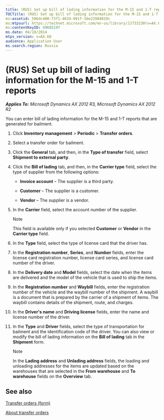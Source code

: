 ```yaml
---
title: (RUS) Set up bill of lading information for the M-15 and 1-T reports
TOCTitle: (RUS) Set up bill of lading information for the M-15 and 1-T reports
ms:assetid: 596dc400-73f1-4634-991f-16e22984019c
ms:mtpsurl: https://technet.microsoft.com/en-us/library/JJ733230(v=AX.60)
ms:contentKeyID: 49685197
ms.date: 04/18/2014
mtps_version: v=AX.60
audience: Application User
ms.search.region: Russia
---
```


# (RUS) Set up bill of lading information for the M-15 and 1-T reports 


_**Applies To:** Microsoft Dynamics AX 2012 R3, Microsoft Dynamics AX 2012 R2_

You can enter bill of lading information for the M-15 and 1-T reports that are generated for bailment.

1.  Click **Inventory management** \> **Periodic** \> **Transfer orders**.

2.  Select a transfer order for bailment.

3.  Click the **General** tab, and then, in the **Type of transfer** field, select **Shipment to external party**.

4.  Click the **Bill of lading** tab, and then, in the **Carrier type** field, select the type of supplier from the following options:
    
      - **Invoice account** – The supplier is a third party.
    
      - **Customer** – The supplier is a customer.
    
      - **Vendor** – The supplier is a vendor.

5.  In the **Carrier** field, select the account number of the supplier.
    

    > [!NOTE]
    > <P>This field is available only if you selected <STRONG>Customer</STRONG> or <STRONG>Vendor</STRONG> in the <STRONG>Carrier type</STRONG> field.</P>



6.  In the **Type** field, select the type of license card that the driver has.

7.  In the **Registration number**, **Series**, and **Number** fields, enter the license card registration number, license card series, and license card number of the driver.

8.  In the **Delivery date** and **Model** fields, select the date when the items are delivered and the model of the vehicle that is used to ship the items.

9.  In the **Registration number** and **Waybill** fields, enter the registration number of the vehicle and the waybill number of the shipment. A waybill is a document that is prepared by the carrier of a shipment of items. The waybill contains details of the shipment, route, and charges.

10. In the **Driver's name** and **Driving license** fields, enter the name and license number of the driver.

11. In the **Type** and **Driver** fields, select the type of transportation for bailment and the identification code of the driver. You can also view or modify the bill of lading information on the **Bill of lading** tab in the **Shipment** form.
    

    > [!NOTE]
    > <P>In the <STRONG>Lading address</STRONG> and <STRONG>Unlading address</STRONG> fields, the loading and unloading addresses for the items are updated based on the warehouses that are selected in the <STRONG>From warehouse</STRONG> and <STRONG>To warehouse</STRONG> fields on the <STRONG>Overview</STRONG> tab.</P>



## See also

[Transfer orders (form)](https://technet.microsoft.com/en-us/library/aa634530\(v=ax.60\))

[About transfer orders](about-transfer-orders.md)

  


